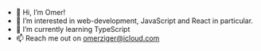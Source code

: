 - 👋 Hi, I’m Omer!
- 👀 I’m interested in web-development, JavaScript and React in particular.
- 🌱 I’m currently learning TypeScript
- 📫 Reach me out on omerziger@icloud.com

<!---
greenbackboogie97/greenbackboogie97 is a ✨ special ✨ repository because its `README.md` (this file) appears on your GitHub profile.
You can click the Preview link to take a look at your changes.
--->
